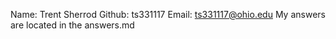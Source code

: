 Name:   Trent Sherrod
Github: ts331117
Email:  ts331117@ohio.edu
My answers are located in the answers.md 